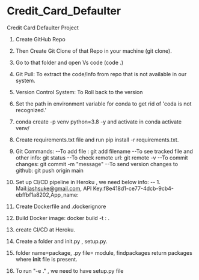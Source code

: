 # Credit_Card_Defaulter
Credit Card Defaulter Project

1. Create GitHub Repo
2. Then Create Git Clone of that Repo in your machine (git clone).
3. Go to that folder and open Vs code (code .)

4. Git Pull: To extract the code/info from repo that is not available in our system.
5. Version Control System: To Roll back to the version 
6. Set the path in environment variable for conda to get rid of 'coda is not recognized.'
7. conda create -p venv python=3.8 -y  and activate in conda activate venv/
8. Create requirements.txt file and run pip install -r requirements.txt.
9. Git Commands:
--To add file : git add filename
--To see tracked file and other info: git status
--To check remote url: git remote -v
--To commit changes: git commit -m "message"
--To send version changes to github: git push origin main
10. Set up CI/CD pipeline in Heroku , we need below info:
-- 1. Mail:jashsuke@gmail.com, API Key:f8e418d1-ce77-4dcb-9cb4-ebffbf1a8202,App_name:
11. Create Dockerfile and .dockerignore
12. Build Docker image: docker build -t <imgname>:<tagname> .
13. create CI/CD at Heroku.
14. Create a folder and init.py , setup.py.
15. folder name=package, .py file= module, findpackages return packages where __init__ file is present.
16. To run "-e ." , we need to have setup.py file